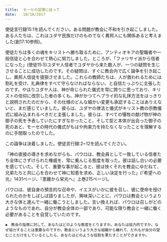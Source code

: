 ```yaml
---
title:  モーセの習慣に従って
date:   10/10/2017
---
```


使徒言行録15:1を読んでください。ある問題が教会に不和を引き起こしました。ある人たちは、これはユダヤ民族だけのものでなく異邦人にも関係あると考えました(創17:10参照)。

使徒たちは多くの魂をキリストへ勝ち取るために、アンティオキアの聖職者や一般信徒と心を合わせて熱心に努力しました。ところが、「ファリサイ派から信者になった」(使徒15:5)ユダヤ人信者でユダヤから来た数人が、一つの疑問を生じさせることに成功したのです。その疑問は、すぐに教会内で広く論争を引き起こし、異邦人信徒を狼狽させました。これらの教師たちは、人が救われるためには割礼を受け、礼典律をすべて守らなければならない、と自信たっぷりに主張したのです。やはりユダヤ人は、神が命じられた儀式を常に誇りに思っており、キリストの信仰に改宗した者の多くも、神がかつてヘブライ的な礼拝方法をはっきりと説明されたのだから、その仕様のどんな細かい変更も承認することはありえないと、まだ感じていました。彼らは、ユダヤの律法と儀式がキリスト教の宗教儀式に組み込まれるべきだと主張しました。彼らは、すべての犠牲の献げ物が神の御子の死を予表していたにすぎなかったこと、そして型と本体が出会った御子の死のあと、モーセの時代の儀式がもはや拘束力を持たなくなったことを理解するのに手間取ったのでした。

この論争は決着しました。使徒言行録:2~12を読んでください。

「神の直接の導きを求めながらも、パウロは、教会員として一致している信者たち全体にさずけられた権威を、常に重んじる態度を取った。彼は話し合いの必要を感じていた。そして、重要な事が起こると、彼は快くそれを教会にゆだねて、兄弟たちと共に心を合わせて神に知恵を求め、正しい決定を行った」(『希望への光』1431ページ、『患難から栄光へ』上巻215ページ)。

パウロは、彼自身の預言的な召命や、イエスがいかに彼を召し、彼に使命を授けられたのかをしばしば語りましたが、興味深いことに、パウロは教会というより大きな体と進んで一緒に働こうとしました。言い換えれば、パウロは召しがどのようなものであれ、自分が教会全体の一部であり、可能な限り教会と一緒に働く必要があることを自覚していたのです。

`◆　教会の指導に対して、あなたはどのような態度をとりますか。あなたは協力的ですか。なぜ協力することは重要なのですか。教会というより大きな組織から離れて、だれもが自分の望むことだけをしているとしたら、あなたはどのような役割を果たすことができますか。`
